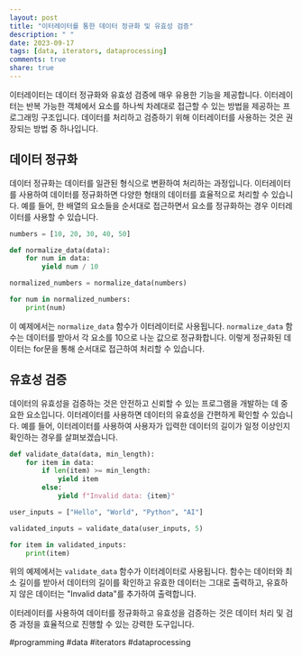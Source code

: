```yaml
---
layout: post
title: "이터레이터를 통한 데이터 정규화 및 유효성 검증"
description: " "
date: 2023-09-17
tags: [data, iterators, dataprocessing]
comments: true
share: true
---
```


이터레이터는 데이터 정규화와 유효성 검증에 매우 유용한 기능을 제공합니다. 이터레이터는 반복 가능한 객체에서 요소를 하나씩 차례대로 접근할 수 있는 방법을 제공하는 프로그래밍 구조입니다. 데이터를 처리하고 검증하기 위해 이터레이터를 사용하는 것은 권장되는 방법 중 하나입니다.

## 데이터 정규화

데이터 정규화는 데이터를 일관된 형식으로 변환하여 처리하는 과정입니다. 이터레이터를 사용하여 데이터를 정규화하면 다양한 형태의 데이터를 효율적으로 처리할 수 있습니다. 예를 들어, 한 배열의 요소들을 순서대로 접근하면서 요소를 정규화하는 경우 이터레이터를 사용할 수 있습니다.

```python
numbers = [10, 20, 30, 40, 50]

def normalize_data(data):
    for num in data:
        yield num / 10

normalized_numbers = normalize_data(numbers)

for num in normalized_numbers:
    print(num)
```
이 예제에서는 `normalize_data` 함수가 이터레이터로 사용됩니다. `normalize_data` 함수는 데이터를 받아서 각 요소를 10으로 나눈 값으로 정규화합니다. 이렇게 정규화된 데이터는 for문을 통해 순서대로 접근하여 처리할 수 있습니다.

## 유효성 검증

데이터의 유효성을 검증하는 것은 안전하고 신뢰할 수 있는 프로그램을 개발하는 데 중요한 요소입니다. 이터레이터를 사용하면 데이터의 유효성을 간편하게 확인할 수 있습니다. 예를 들어, 이터레이터를 사용하여 사용자가 입력한 데이터의 길이가 일정 이상인지 확인하는 경우를 살펴보겠습니다.

```python
def validate_data(data, min_length):
    for item in data:
        if len(item) >= min_length:
            yield item
        else:
            yield f"Invalid data: {item}"

user_inputs = ["Hello", "World", "Python", "AI"]

validated_inputs = validate_data(user_inputs, 5)

for item in validated_inputs:
    print(item)
```
위의 예제에서는 `validate_data` 함수가 이터레이터로 사용됩니다. 함수는 데이터와 최소 길이를 받아서 데이터의 길이를 확인하고 유효한 데이터는 그대로 출력하고, 유효하지 않은 데이터는 "Invalid data"를 추가하여 출력합니다.

이터레이터를 사용하여 데이터를 정규화하고 유효성을 검증하는 것은 데이터 처리 및 검증 과정을 효율적으로 진행할 수 있는 강력한 도구입니다.

#programming #data #iterators #dataprocessing